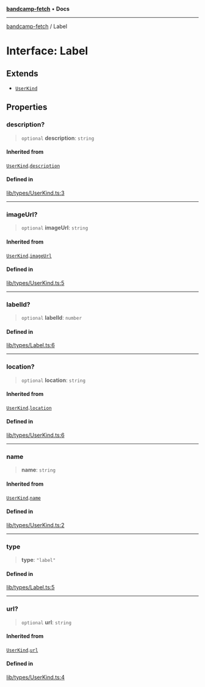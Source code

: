 [**bandcamp-fetch**](../README.md) • **Docs**

***

[bandcamp-fetch](../README.md) / Label

# Interface: Label

## Extends

- [`UserKind`](UserKind.md)

## Properties

### description?

> `optional` **description**: `string`

#### Inherited from

[`UserKind`](UserKind.md).[`description`](UserKind.md#description)

#### Defined in

[lib/types/UserKind.ts:3](https://github.com/patrickkfkan/bandcamp-fetch/blob/be622bf87b8ac66e98b356306b6a650b7972970c/src/lib/types/UserKind.ts#L3)

***

### imageUrl?

> `optional` **imageUrl**: `string`

#### Inherited from

[`UserKind`](UserKind.md).[`imageUrl`](UserKind.md#imageurl)

#### Defined in

[lib/types/UserKind.ts:5](https://github.com/patrickkfkan/bandcamp-fetch/blob/be622bf87b8ac66e98b356306b6a650b7972970c/src/lib/types/UserKind.ts#L5)

***

### labelId?

> `optional` **labelId**: `number`

#### Defined in

[lib/types/Label.ts:6](https://github.com/patrickkfkan/bandcamp-fetch/blob/be622bf87b8ac66e98b356306b6a650b7972970c/src/lib/types/Label.ts#L6)

***

### location?

> `optional` **location**: `string`

#### Inherited from

[`UserKind`](UserKind.md).[`location`](UserKind.md#location)

#### Defined in

[lib/types/UserKind.ts:6](https://github.com/patrickkfkan/bandcamp-fetch/blob/be622bf87b8ac66e98b356306b6a650b7972970c/src/lib/types/UserKind.ts#L6)

***

### name

> **name**: `string`

#### Inherited from

[`UserKind`](UserKind.md).[`name`](UserKind.md#name)

#### Defined in

[lib/types/UserKind.ts:2](https://github.com/patrickkfkan/bandcamp-fetch/blob/be622bf87b8ac66e98b356306b6a650b7972970c/src/lib/types/UserKind.ts#L2)

***

### type

> **type**: `"label"`

#### Defined in

[lib/types/Label.ts:5](https://github.com/patrickkfkan/bandcamp-fetch/blob/be622bf87b8ac66e98b356306b6a650b7972970c/src/lib/types/Label.ts#L5)

***

### url?

> `optional` **url**: `string`

#### Inherited from

[`UserKind`](UserKind.md).[`url`](UserKind.md#url)

#### Defined in

[lib/types/UserKind.ts:4](https://github.com/patrickkfkan/bandcamp-fetch/blob/be622bf87b8ac66e98b356306b6a650b7972970c/src/lib/types/UserKind.ts#L4)
